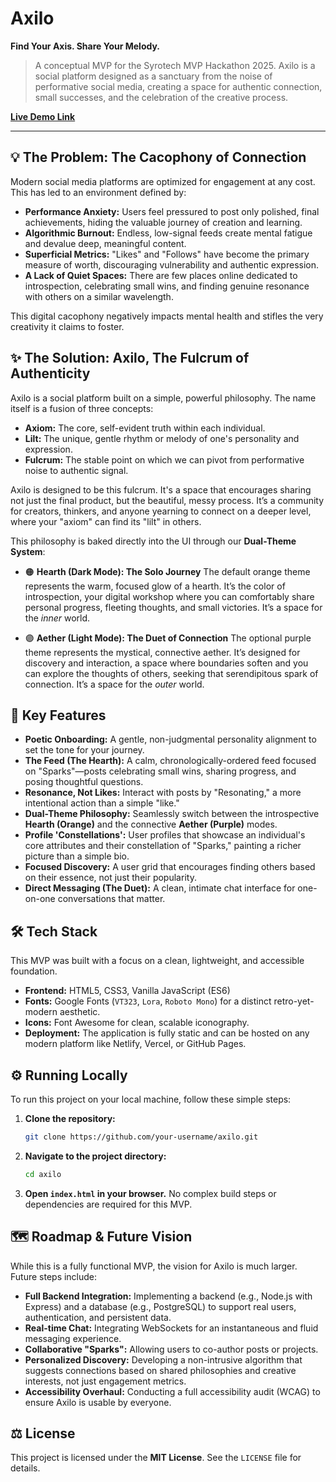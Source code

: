 # Axilo

**Find Your Axis. Share Your Melody.**

> A conceptual MVP for the Syrotech MVP Hackathon 2025. Axilo is a social platform designed as a sanctuary from the noise of performative social media, creating a space for authentic connection, small successes, and the celebration of the creative process.

**[Live Demo Link](https://tokinosuna.github.io/axilo/)**



---

## 💡 The Problem: The Cacophony of Connection

Modern social media platforms are optimized for engagement at any cost. This has led to an environment defined by:

*   **Performance Anxiety:** Users feel pressured to post only polished, final achievements, hiding the valuable journey of creation and learning.
*   **Algorithmic Burnout:** Endless, low-signal feeds create mental fatigue and devalue deep, meaningful content.
*   **Superficial Metrics:** "Likes" and "Follows" have become the primary measure of worth, discouraging vulnerability and authentic expression.
*   **A Lack of Quiet Spaces:** There are few places online dedicated to introspection, celebrating small wins, and finding genuine resonance with others on a similar wavelength.

This digital cacophony negatively impacts mental health and stifles the very creativity it claims to foster.

## ✨ The Solution: Axilo, The Fulcrum of Authenticity

Axilo is a social platform built on a simple, powerful philosophy. The name itself is a fusion of three concepts:

*   **Axiom:** The core, self-evident truth within each individual.
*   **Lilt:** The unique, gentle rhythm or melody of one's personality and expression.
*   **Fulcrum:** The stable point on which we can pivot from performative noise to authentic signal.

Axilo is designed to be this fulcrum. It's a space that encourages sharing not just the final product, but the beautiful, messy process. It’s a community for creators, thinkers, and anyone yearning to connect on a deeper level, where your "axiom" can find its "lilt" in others.

This philosophy is baked directly into the UI through our **Dual-Theme System**:

*   🟠 **Hearth (Dark Mode): The Solo Journey**
    The default orange theme represents the warm, focused glow of a hearth. It’s the color of introspection, your digital workshop where you can comfortably share personal progress, fleeting thoughts, and small victories. It’s a space for the *inner* world.

*   🟣 **Aether (Light Mode): The Duet of Connection**
    The optional purple theme represents the mystical, connective aether. It’s designed for discovery and interaction, a space where boundaries soften and you can explore the thoughts of others, seeking that serendipitous spark of connection. It’s a space for the *outer* world.

## 🚀 Key Features

*   **Poetic Onboarding:** A gentle, non-judgmental personality alignment to set the tone for your journey.
*   **The Feed (The Hearth):** A calm, chronologically-ordered feed focused on "Sparks"—posts celebrating small wins, sharing progress, and posing thoughtful questions.
*   **Resonance, Not Likes:** Interact with posts by "Resonating," a more intentional action than a simple "like."
*   **Dual-Theme Philosophy:** Seamlessly switch between the introspective **Hearth (Orange)** and the connective **Aether (Purple)** modes.
*   **Profile 'Constellations':** User profiles that showcase an individual's core attributes and their constellation of "Sparks," painting a richer picture than a simple bio.
*   **Focused Discovery:** A user grid that encourages finding others based on their essence, not just their popularity.
*   **Direct Messaging (The Duet):** A clean, intimate chat interface for one-on-one conversations that matter.

## 🛠️ Tech Stack

This MVP was built with a focus on a clean, lightweight, and accessible foundation.

*   **Frontend:** HTML5, CSS3, Vanilla JavaScript (ES6)
*   **Fonts:** Google Fonts (`VT323`, `Lora`, `Roboto Mono`) for a distinct retro-yet-modern aesthetic.
*   **Icons:** Font Awesome for clean, scalable iconography.
*   **Deployment:** The application is fully static and can be hosted on any modern platform like Netlify, Vercel, or GitHub Pages.

## ⚙️ Running Locally

To run this project on your local machine, follow these simple steps:

1.  **Clone the repository:**
    ```bash
    git clone https://github.com/your-username/axilo.git
    ```
2.  **Navigate to the project directory:**
    ```bash
    cd axilo
    ```
3.  **Open `index.html` in your browser.**
    No complex build steps or dependencies are required for this MVP.

## 🗺️ Roadmap & Future Vision

While this is a fully functional MVP, the vision for Axilo is much larger. Future steps include:

*   **Full Backend Integration:** Implementing a backend (e.g., Node.js with Express) and a database (e.g., PostgreSQL) to support real users, authentication, and persistent data.
*   **Real-time Chat:** Integrating WebSockets for an instantaneous and fluid messaging experience.
*   **Collaborative "Sparks":** Allowing users to co-author posts or projects.
*   **Personalized Discovery:** Developing a non-intrusive algorithm that suggests connections based on shared philosophies and creative interests, not just engagement metrics.
*   **Accessibility Overhaul:** Conducting a full accessibility audit (WCAG) to ensure Axilo is usable by everyone.

## ⚖️ License

This project is licensed under the **MIT License**. See the `LICENSE` file for details.
